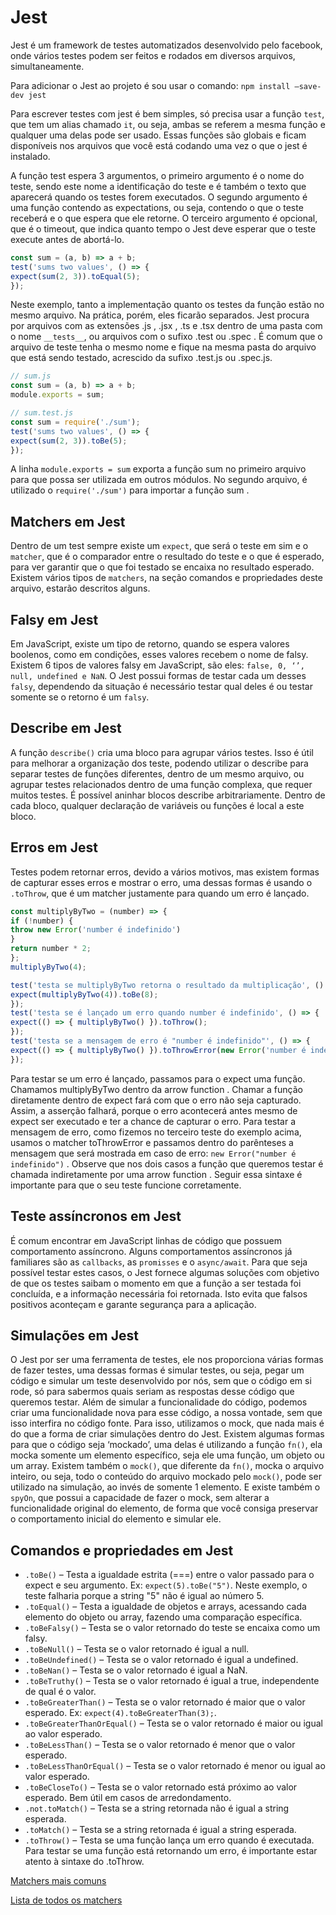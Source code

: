 # Jest

Jest é um framework de testes automatizados desenvolvido pelo facebook, onde vários testes podem ser feitos e rodados em diversos arquivos, simultaneamente.

Para adicionar o Jest ao projeto é sou usar o comando: `npm install –save-dev jest`

Para escrever testes com jest é bem simples, só precisa usar a função `test`, que tem um alias chamado `it`, ou seja, ambas se referem a mesma função e qualquer uma delas pode ser usado. Essas funções são globais e ficam disponíveis nos arquivos que você está codando uma vez o que o jest é instalado.

A função test espera 3 argumentos, o primeiro argumento é o nome do teste, sendo este nome a identificação do teste e é também o texto que aparecerá quando os testes forem executados. O segundo argumento é uma função contendo as expectations, ou seja, contendo o que o teste receberá e o que espera que ele retorne. O terceiro argumento é opcional, que é o timeout, que indica quanto tempo o Jest deve esperar que o teste execute antes de abortá-lo.

~~~javascript
const sum = (a, b) => a + b;
test('sums two values', () => {
expect(sum(2, 3)).toEqual(5);
});
~~~

Neste exemplo, tanto a implementação quanto os testes da função estão no mesmo arquivo. Na prática, porém, eles ficarão separados. Jest procura por arquivos com as extensões .js , .jsx , .ts e .tsx dentro de uma pasta com o nome `__tests__`, ou arquivos com o sufixo .test ou .spec . É comum que o arquivo de teste tenha o mesmo nome e fique na mesma pasta do arquivo que está sendo testado, acrescido da sufixo .test.js ou .spec.js.

~~~javascript
// sum.js
const sum = (a, b) => a + b;
module.exports = sum;

// sum.test.js
const sum = require('./sum');
test('sums two values', () => {
expect(sum(2, 3)).toBe(5);
});
~~~

A linha `module.exports = sum` exporta a função sum no primeiro arquivo para que possa ser utilizada em outros módulos. No segundo arquivo, é utilizado o `require('./sum')` para importar a função sum .

## Matchers em Jest

Dentro de um test sempre existe um `expect`, que será o teste em sim e o `matcher`, que é o comparador entre o resultado do teste e o que é esperado, para ver garantir que o  que foi testado se encaixa no resultado esperado. Existem vários tipos de `matchers`, na seção comandos e propriedades deste arquivo, estarão descritos alguns.

## Falsy em Jest

Em JavaScript, existe um tipo de retorno, quando se espera valores boolenos, como em condições, esses valores recebem o nome de falsy. Existem 6 tipos de valores falsy em JavaScript, são eles: `false, 0, ‘’, null, undefined e NaN`. O Jest possui formas de testar cada um desses `falsy`, dependendo da situação é necessário testar qual deles é ou testar somente se o retorno é um `falsy`.

## Describe em Jest

A função `describe()` cria uma bloco para agrupar vários testes. Isso é útil para melhorar a organização dos teste, podendo utilizar o describe para separar testes de funções diferentes, dentro de um mesmo arquivo, ou agrupar testes relacionados dentro de uma função complexa, que requer muitos testes. É possível aninhar blocos describe arbitrariamente. Dentro de cada bloco, qualquer declaração de variáveis ou funções é local a este bloco.

## Erros em Jest

Testes podem retornar erros, devido a vários motivos, mas existem formas de capturar esses erros e mostrar o erro, uma dessas formas é usando o `.toThrow`, que é um matcher justamente para quando um erro é lançado.

~~~javascript
const multiplyByTwo = (number) => {
if (!number) {
throw new Error('number é indefinido')
}
return number * 2;
};
multiplyByTwo(4);

test('testa se multiplyByTwo retorna o resultado da multiplicação', () => {
expect(multiplyByTwo(4)).toBe(8);
});
test('testa se é lançado um erro quando number é indefinido', () => {
expect(() => { multiplyByTwo() }).toThrow();
});
test('testa se a mensagem de erro é "number é indefinido"', () => {
expect(() => { multiplyByTwo() }).toThrowError(new Error('number é indefinido'));
});
~~~

Para testar se um erro é lançado, passamos para o expect uma função. Chamamos multiplyByTwo dentro da arrow function . Chamar a função diretamente dentro de expect fará com que o erro não seja capturado. Assim, a asserção falhará, porque o erro acontecerá antes mesmo de expect ser executado e ter a chance de capturar o erro. Para testar a mensagem de erro, como fizemos no terceiro teste do exemplo acima, usamos o matcher toThrowError e passamos dentro do parênteses a mensagem que será mostrada em caso de erro: `new Error("number é indefinido")` . Observe que nos dois casos a função que queremos testar é chamada indiretamente por uma arrow function . Seguir essa sintaxe é importante para que o seu teste funcione corretamente.

## Teste assíncronos em Jest

É comum encontrar em JavaScript linhas de código que possuem comportamento assíncrono. Alguns comportamentos assíncronos já familiares são as `callbacks`, as `promisses` e o `async/await`. Para que seja possível testar estes casos, o Jest fornece algumas soluções com objetivo de que os testes saibam o momento em que a função a ser testada foi concluída, e a informação necessária foi retornada. Isto evita que falsos positivos aconteçam e garante segurança para a aplicação.

## Simulações em Jest

O Jest por ser uma ferramenta de testes, ele nos proporciona várias formas de fazer testes, uma dessas formas é simular testes, ou seja, pegar um código e simular um teste desenvolvido por nós, sem que o código em si rode, só para sabermos quais seriam as respostas desse código que queremos testar. Além de simular a funcionalidade do código, podemos criar uma funcionalidade nova para esse código, a nossa vontade, sem que isso interfira no código fonte. Para isso, utilizamos o mock, que nada mais é do que a forma de criar simulações dentro do Jest. Existem algumas formas para que o código seja ‘mockado’, uma delas é utilizando a função `fn()`, ela mocka somente um elemento específico, seja ele uma função, um objeto ou um array. Existem também o `mock()`, que diferente da `fn()`, mocka o arquivo inteiro, ou seja, todo o conteúdo do arquivo mockado pelo `mock()`, pode ser utilizado na simulação, ao invés de somente 1 elemento. E existe também o `spyOn`, que possui a capacidade de fazer o mock, sem alterar a funcionalidade original do elemento, de forma que você consiga preservar o comportamento inicial do elemento e simular ele.

## Comandos e propriedades em Jest

* `.toBe()` – Testa a igualdade estrita (===) entre o valor passado para o expect e seu argumento.  Ex: `expect(5).toBe("5")`. Neste exemplo, o teste falharia porque a string "5" não é igual ao número 5.
* `.toEqual()` – Testa a igualdade de objetos e arrays, acessando cada elemento do objeto ou array, fazendo uma comparação específica.
* `.toBeFalsy()` – Testa se o valor retornado do teste se encaixa como um falsy.
* `.toBeNull()` – Testa se o valor retornado é igual a null.
* `.toBeUndefined()` – Testa se o valor retornado é igual a undefined.
* `.toBeNan()` – Testa se o valor retornado é igual a NaN.
* `.toBeTruthy()` – Testa se o valor retornado é igual a true, independente de qual é o valor.
* `.toBeGreaterThan()` – Testa se o valor retornado é maior que o valor esperado. Ex: `expect(4).toBeGreaterThan(3);`.
* `.toBeGreaterThanOrEqual()` – Testa se o valor retornado é maior ou igual ao valor esperado.
* `.toBeLessThan()` – Testa se o valor retornado é menor que o valor esperado.
* `.toBeLessThanOrEqual()` – Testa se o valor retornado é menor ou igual ao valor esperado.
* `.toBeCloseTo()` – Testa se o valor retornado está próximo ao valor esperado. Bem útil em casos de arredondamento.
* `.not.toMatch()` – Testa se a string retornada não é igual a string esperada.
* `.toMatch()` – Testa se a string retornada é igual a string esperada.
* `.toThrow()` – Testa se uma função lança um erro quando é executada. Para testar se uma função está retornando um erro, é importante estar atento à sintaxe do .toThrow.

[Matchers mais comuns](https://jestjs.io/pt-BR/docs/using-matchers#números)

[Lista de todos os matchers](https://jestjs.io/docs/expect)
